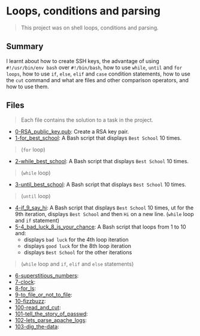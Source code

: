 # Loops, conditions and parsing

> This project was on shell loops, conditions and parsing.

## Summary

I learnt about how to create SSH keys, the advantage of using `#!/usr/bin/env bash` over `#!/bin/bash`, how to use `while`, `until` and `for loops`, how to use `if`, `else`, `elif` and `case` condition statements, how to use the `cut` command and what are files and other comparison operators, and how to use them.

## Files

> Each file contains the solution to a task in the project.

- [0-RSA_public_key.pub](https://github.com/Ebube-Ochemba/alx-system_engineering-devops/blob/master/0x04-loops_conditions_and_parsing/0-RSA_public_key.pub): Create a RSA key pair.
- [1-for_best_school](https://github.com/Ebube-Ochemba/alx-system_engineering-devops/blob/master/0x04-loops_conditions_and_parsing/1-for_best_school): A Bash script that displays `Best School` 10 times.
> (`for` loop)
- [2-while_best_school](https://github.com/Ebube-Ochemba/alx-system_engineering-devops/blob/master/0x04-loops_conditions_and_parsing/2-while_best_school): A Bash script that displays `Best School` 10 times.
> (`while` loop)
- [3-until_best_school](https://github.com/Ebube-Ochemba/alx-system_engineering-devops/blob/master/0x04-loops_conditions_and_parsing/3-until_best_school): A Bash script that displays `Best School` 10 times.
> (`until` loop)
- [4-if_9_say_hi](https://github.com/Ebube-Ochemba/alx-system_engineering-devops/blob/master/0x04-loops_conditions_and_parsing/4-if_9_say_hi): A Bash script that displays `Best School` 10 times, ut for the 9th iteration, displays `Best School` and then `Hi` on a new line. (`while` loop and `if` statement)
- [5-4_bad_luck_8_is_your_chance](https://github.com/Ebube-Ochemba/alx-system_engineering-devops/blob/master/0x04-loops_conditions_and_parsing/5-4_bad_luck_8_is_your_chance): A Bash script that loops from 1 to 10 and: 
	- displays `bad luck` for the 4th loop iteration
	- displays `good luck` for the 8th loop iteration
	- displays `Best School` for the other iterations
> (`while` loop and `if`, `elif` and `else` statements)
- [6-superstitious_numbers](https://github.com/Ebube-Ochemba/alx-system_engineering-devops/blob/master/0x04-loops_conditions_and_parsing/6-superstitious_numbers):
- [7-clock](https://github.com/Ebube-Ochemba/alx-system_engineering-devops/blob/master/0x04-loops_conditions_and_parsing/7-clock):
- [8-for_ls](https://github.com/Ebube-Ochemba/alx-system_engineering-devops/blob/master/0x04-loops_conditions_and_parsing/8-for_ls):
- [9-to_file_or_not_to_file](https://github.com/Ebube-Ochemba/alx-system_engineering-devops/blob/master/0x04-loops_conditions_and_parsing/9-to_file_or_not_to_file):
- [10-fizzbuzz](https://github.com/Ebube-Ochemba/alx-system_engineering-devops/blob/master/0x04-loops_conditions_and_parsing/10-fizzbuzz):
- [100-read_and_cut](https://github.com/Ebube-Ochemba/alx-system_engineering-devops/blob/master/0x04-loops_conditions_and_parsing/100-read_and_cut):
- [101-tell_the_story_of_passwd](https://github.com/Ebube-Ochemba/alx-system_engineering-devops/blob/master/0x04-loops_conditions_and_parsing/101-tell_the_story_of_passwd):
- [102-lets_parse_apache_logs](https://github.com/Ebube-Ochemba/alx-system_engineering-devops/blob/master/0x04-loops_conditions_and_parsing/102-lets_parse_apache_logs):
- [103-dig_the-data](https://github.com/Ebube-Ochemba/alx-system_engineering-devops/blob/master/0x04-loops_conditions_and_parsing/103-dig_the-data):
